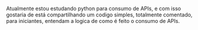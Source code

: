 Atualmente estou estudando python para consumo de APIs, e com isso gostaria de está compartilhando um codigo simples, totalmente comentado, para iniciantes, entendam a logica de como é feito o consumo de APIs.
